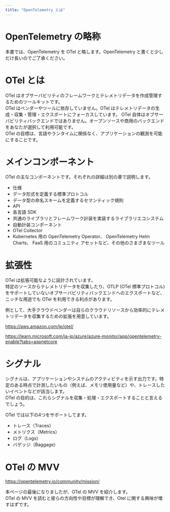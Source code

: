 ```yaml
---
title: "OpenTelemetry とは"
---
```


# OpenTelemetry の略称

本書では、OpenTelemetry を OTel と略します。OpenTelemetry と書くと少しだけ長いのでご了承ください。  

# OTel とは

OTel はオブサーバビリティのフレームワークとテレメトリデータを作成管理するためのツールキットです。  
OTel はベンダーやツールに依存していません。OTel はテレメトリデータの生成・収集・管理・エクスポートにフォーカスしています。
OTel 自体はオブサーバビリティバックエンドではありません。オープンソースや商用のバックエンドをあなたが選択して利用可能です。  
OTel の目標は、言語やランタイムに関係なく、アプリケーションの観測を可能にすることです。  

# メインコンポーネント

OTel の主なコンポーネントです。それぞれの詳細は別の章で説明します。  

- 仕様
- データ形式を定義する標準プロトコル
- データ型の命名スキームを定義するセマンティック規則
- API
- 各言語 SDK
- 共通のライブラリとフレームワーク計装を実装するライブラリエコシステム
- 自動計装コンポーネント
- OTel Collector
- Kubernetes 用の OpenTelemetry Operator、 OpenTelemetry Helm Charts、 FaaS 用のコミュニティ アセットなど、その他のさまざまなツール

# 拡張性

OTel は拡張可能なように設計されています。  
特定のソースからテレメトリデータを収集したり、OTLP (OTel 標準プロトコル) をサポートしていないオブサーバビリティバックエンドへのエクスポートなど、ニッチな用途でも OTel を利用できる利点があります。  

例として、大手クラウドベンダーは自らのクラウドリソースから効率的にテレメトリデータを収集するための拡張を用意しています。  

https://aws.amazon.com/jp/otel/

https://learn.microsoft.com/ja-jp/azure/azure-monitor/app/opentelemetry-enable?tabs=aspnetcore

# シグナル

シグナルは、アプリケーションやシステムのアクティビティを示す出力です。特定のある時点で計測したいもの（例えば、メモリ使用量など）や、トレースしたいイベントなどが該当します。  
OTel の目的は、これらシグナルを収集・処理・エクスポートすることと言えるでしょう。  

OTel では以下の4つをサポートしてます。  

- トレース（Traces）
- メトリクス（Metrics）
- ログ（Logs）
- バゲッジ（Baggage）

# OTel の MVV

https://opentelemetry.io/community/mission/

本ページの最後になりましたが、OTel の MVV を紹介します。  
OTel の MVV を読むと彼らの方向性や目標が理解でき、Otel に関する興味が増すはずです。  


